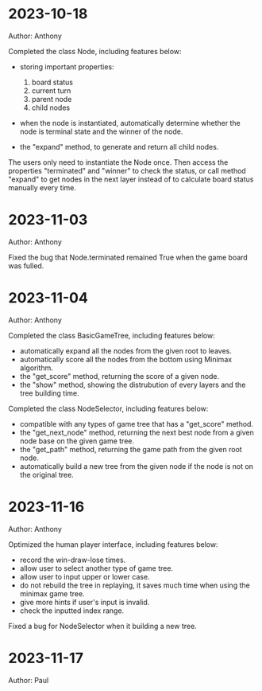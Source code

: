 # 2023-10-18

Author: Anthony

Completed the class Node, including features below:

* storing important properties:
  1. board status
  2. current turn
  3. parent node
  4. child nodes
* when the node is instantiated, automatically determine whether the node is terminal state and the winner of the node.

* the "expand" method, to generate and return all child nodes.

The users only need to instantiate the Node once. Then access the properties "terminated" and "winner" to check the status, or call method "expand" to get nodes in the next layer instead of to calculate board status manually every time.

# 2023-11-03

Author: Anthony

Fixed the bug that Node.terminated remained True when the game board was fulled.

# 2023-11-04

Author: Anthony

Completed the class BasicGameTree, including features below:

* automatically expand all the nodes from the given root to leaves.
* automatically score all the nodes from the bottom using Minimax algorithm.
* the "get_score" method, returning the score of a given node.
* the "show" method, showing the distrubution of every layers and the tree building time.

Completed the class NodeSelector, including features below:

* compatible with any types of game tree that has a "get_score" method.
* the "get_next_node" method, returning the next best node from a given node base on the given game tree.
* the "get_path" method, returning the game path from the given root node.
* automatically build a new tree from the given node if the node is not on the original tree.

# 2023-11-16
Author: Anthony

Optimized the human player interface, including features below:

* record the win-draw-lose times.
* allow user to select another type of game tree.
* allow user to input upper or lower case.
* do not rebuild the tree in replaying, it saves much time when using the minimax game tree.
* give more hints if user's input is invalid.
* check the inputted index range.

Fixed a bug for NodeSelector when it building a new tree.

# 2023-11-17
Author: Paul


